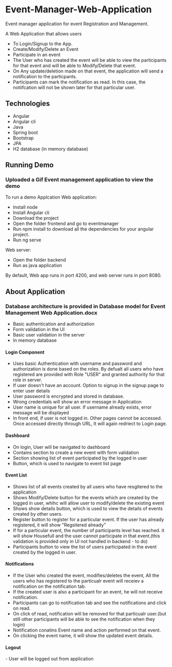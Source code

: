 # Event-Manager-Web-Application
Event manager application for event Registration and Management.

A Web Application that allows users 
- To Login/Signup to the App. 
- Create/Modify/Delete an Event
- Participate in an event
- The User who has created the event will be able to view the participants for that event and will be able to Modify/Delete that event.
- On Any update/deletion made on that event, the application will send a notification to the particpants.
- Participants can mark the notification as read. In this case, the notiifcation will not be shown later for that particular user.

<h2>Technologies</h2>
<ul>
 <li>Angular</li>
 <li> Angular cli</li>
 <li>Java</li>
 <li>Spring boot</li>
 <li>Bootstrap</li>
 <li>JPA</li>
 <li>H2 database (in memory database)</li>
</ul>
 <h2>Running Demo</h2>
 
 <h3>Uploaded a Gif Event management application to view the demo</h3> 
 
 To run a demo Applcation
 Web application:
  - Install node
  - Install Angular cli
  - Download the project
  - Open the folder frontend and go to eventmanager
  - Run npm install to download all the  dependencies for your angular project.
  - Run ng serve 
  
Web server:
 - Open the folder backend
 - Run as java application
 
 By default, Web app runs in port 4200, and web server runs in port 8080.
 
<h2> About Application</h2>
<h3>Database architecture is provided in Database model for Event Management Web Application.docx</h3>
<ul>
  <li>Basic authentication and authorization</li>
  <li>Form validation in the UI</li>
  <li>Basic user validation in the server</li>
  <li>In memory database</li>
</ul>

<h4>Login Component</h4>
 <ul>
 <li> Uses basic Authentication with username and password and authorization is done based on the roles. By defualt all users who have  registered are provided with Role "USER" and granted authority for that role in server.</li>
 <li> If user doesn't have an account. Option to signup in the signup page to enter user details </li>
 <li> User password is encrypted and stored in database. </li>
 <li> Wrong credentials will show an error message in Application</li>
 <li> User name is unique for all user. If username already exists, error message will be displayed</li>
 <li> In front end, if user is not logged in. Other pages cannot be accessed. Once accessed directly through URL, It will again redriect to Login page.</li>
 </ul>

<h4>Dashboard</h4>
 <ul>
 <li> On login, User will be navigated to dashboard </li>
 <li> Contains section to create a new event with form validation</li>
 <li> Section showing list of event participated by the logged in user</li>
 <li> Button, which is used to navigate to event list page</li>
 </ul>

<h4>Event List</h4>
 <ul>
 <li>Shows list of all events created by all users who have resgitered to the application</li>
 <li>Shows Modify/Delete button for the events which are created by the logged in user, whihc will allow user to modify/delete the existing event
 <li>Shows show details button, which is used to view the details of events created by other users.
 <li>Register button to register for a particular event. If the user has already registered, it will show "Regsitered already"
 <li>If for a particular event, the number of participants level has reached. it will show Housefull and the user cannot participate in that event.(this validation is provided only in UI not handled in backend - to do)</li>
 <li>Participants button to view the list of users participated in the event created by the logged in user.
 </ul>

<h4>Notifications</h4>
  <ul>
 <li>If the User who created the event, modifies/deletes the event, All the users who has registered to the particualr event will receiev a notification on the notification tab.</li>
 <li>If the created user is also a participant for an event, he will not receive notification.</li>
 <li>Participants can go to notification tab and see the notifications and click on read.</li>
 <li>On click of read, notification will be removed for that particualr user.(but still other participants will be able to see the notification when they login)</li>
 <li>Notification conatins Event name and action performed on that event.</li>
 <li>On clicking the event name, it will show the updated event details.</li>
 </ul>

<h4>Logout</h4>
  - User will be logged out from application
 
 
 

 
  

 
 
